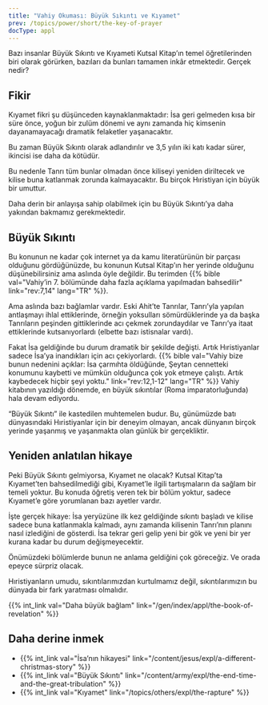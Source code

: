 ```yaml
---
title: "Vahiy Okuması: Büyük Sıkıntı ve Kıyamet"
prev: /topics/power/short/the-key-of-prayer
docType: appl
---
```


Bazı insanlar Büyük Sıkıntı ve Kıyameti Kutsal Kitap’ın temel öğretilerinden biri olarak görürken, bazıları da bunları tamamen inkâr etmektedir. Gerçek nedir?

## Fikir

<a name="5d45"></a>
Kıyamet fikri şu düşünceden kaynaklanmaktadır: İsa geri gelmeden kısa bir süre önce, yoğun bir zulüm dönemi ve aynı zamanda hiç kimsenin dayanamayacağı dramatik felaketler yaşanacaktır.

Bu zaman Büyük Sıkıntı olarak adlandırılır ve 3,5 yılın iki katı kadar sürer, ikincisi ise daha da kötüdür.

Bu nedenle Tanrı tüm bunlar olmadan önce kiliseyi yeniden diriltecek ve kilise buna katlanmak zorunda kalmayacaktır. Bu birçok Hıristiyan için büyük bir umuttur.

Daha derin bir anlayışa sahip olabilmek için bu Büyük Sıkıntı’ya daha yakından bakmamız gerekmektedir.

## Büyük Sıkıntı

<a name="fd59"></a>
Bu konunun ne kadar çok internet ya da kamu literatürünün bir parçası olduğunu gördüğünüzde, bu konunun Kutsal Kitap’ın her yerinde olduğunu düşünebilirsiniz ama aslında öyle değildir. Bu terimden {{% bible val="Vahiy’in 7. bölümünde daha fazla açıklama yapılmadan bahsedilir" link="rev:7,14" lang="TR" %}}.

Ama aslında bazı bağlamlar vardır. Eski Ahit’te Tanrılar, Tanrı’yla yapılan antlaşmayı ihlal ettiklerinde, örneğin yoksulları sömürdüklerinde ya da başka Tanrıların peşinden gittiklerinde acı çekmek zorundaydılar ve Tanrı’ya itaat ettiklerinde kutsanıyorlardı (elbette bazı istisnalar vardı).

Fakat İsa geldiğinde bu durum dramatik bir şekilde değişti. Artık Hıristiyanlar sadece İsa’ya inandıkları için acı çekiyorlardı. {{% bible val="Vahiy bize bunun nedenini açıklar: İsa çarmıhta öldüğünde, Şeytan cennetteki konumunu kaybetti ve mümkün olduğunca çok yok etmeye çalıştı. Artık kaybedecek hiçbir şeyi yoktu." link="rev:12,1-12" lang="TR" %}} Vahiy kitabının yazıldığı dönemde, en büyük sıkıntılar (Roma imparatorluğunda) hala devam ediyordu.

“Büyük Sıkıntı” ile kastedilen muhtemelen budur. Bu, günümüzde batı dünyasındaki Hıristiyanlar için bir deneyim olmayan, ancak dünyanın birçok yerinde yaşanmış ve yaşanmakta olan günlük bir gerçekliktir.

## Yeniden anlatılan hikaye

<a name="6818"></a>
Peki Büyük Sıkıntı gelmiyorsa, Kıyamet ne olacak? Kutsal Kitap’ta Kıyamet’ten bahsedilmediği gibi, Kıyamet’le ilgili tartışmaların da sağlam bir temeli yoktur. Bu konuda öğretiş veren tek bir bölüm yoktur, sadece Kıyamet’e göre yorumlanan bazı ayetler vardır.

İşte gerçek hikaye: İsa yeryüzüne ilk kez geldiğinde sıkıntı başladı ve kilise sadece buna katlanmakla kalmadı, aynı zamanda kilisenin Tanrı’nın planını nasıl izlediğini de gösterdi. İsa tekrar geri gelip yeni bir gök ve yeni bir yer kurana kadar bu durum değişmeyecektir.

Önümüzdeki bölümlerde bunun ne anlama geldiğini çok göreceğiz. Ve orada epeyce sürpriz olacak.

Hıristiyanların umudu, sıkıntılarımızdan kurtulmamız değil, sıkıntılarımızın bu dünyada bir fark yaratması olmalıdır.

{{% int_link val="Daha büyük bağlam" link="/gen/index/appl/the-book-of-revelation" %}}

## Daha derine inmek

<a name="113f"></a>
- {{% int_link val="İsa’nın hikayesi" link="/content/jesus/expl/a-different-christmas-story" %}}
- {{% int_link val="Büyük Sıkıntı" link="/content/army/expl/the-end-time-and-the-great-tribulation" %}}
- {{% int_link val="Kıyamet" link="/topics/others/expl/the-rapture" %}}


